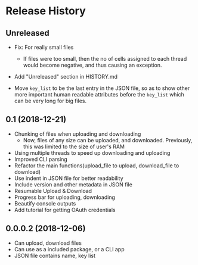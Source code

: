 
Release History
=================================

Unreleased
-------------------
- Fix: For really small files
	
	* If files were too small, then the no of cells assigned to each thread would become negative, and thus causing an exception.
- Add "Unreleased" section in HISTORY.md
- Move `key_list` to be the last entry in the JSON file, so as to show other more important human readable attributes before the `key_list` which can be very long for big files.

0.1 (2018-12-21)
--------------------

- Chunking of files when uploading and downloading
	* Now, files of any size can be uploaded, and downloaded. Previously, this was limited to the size of user's RAM
- Using multiple threads to speed up downloading and uploading
- Improved CLI parsing
- Refactor the main functions(upload_file to upload, download_file to download)
- Use indent in JSON file for better readability
- Include version and other metadata in JSON file
- Resumable Upload & Download
- Progress bar for uploading, downloading
- Beautify console outputs
- Add tutorial for getting OAuth credentials


0.0.0.2 (2018-12-06)
--------------------

- Can upload, download files
- Can use as a included package, or a CLI app
- JSON file contains name, key list
